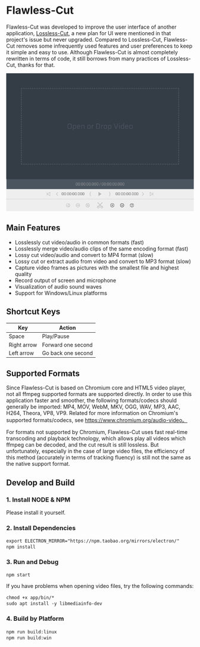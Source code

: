 # Flawless-Cut

Flawless-Cut was developed to improve the user interface of another application, [Lossless-Cut](https://github.com/mifi/lossless-cut), a new plan for UI were mentioned in that project's issue but never upgraded. Compared to Lossless-Cut, Flawless-Cut removes some infrequently used features and user preferences to keep it simple and easy to use. Although Flawless-Cut is almost completely rewritten in terms of code, it still borrows from many practices of Lossless-Cut, thanks for that.

![Software Interface](https://raw.githubusercontent.com/metadream/app-flawless-cut/master/screenshot.png)

## Main Features

- Losslessly cut video/audio in common formats (fast)
- Losslessly merge video/audio clips of the same encoding format (fast)
- Lossy cut video/audio and convert to MP4 format (slow)
- Lossy cut or extract audio from video and convert to MP3 format (slow)
- Capture video frames as pictures with the smallest file and highest quality
- Record output of screen and microphone
- Visualization of audio sound waves
- Support for Windows/Linux platforms

## Shortcut Keys

Key         | Action
----------- | ------------------
Space       | Play/Pause
Right arrow | Forward one second
Left arrow  | Go back one second

## Supported Formats

Since Flawless-Cut is based on Chromium core and HTML5 video player, not all ffmpeg supported formats are supported directly. In order to use this application faster and smoother, the following formats/codecs should generally be imported: MP4, MOV, WebM, MKV, OGG, WAV, MP3, AAC, H264, Theora, VP8, VP9\. Related for more information on Chromium's supported formats/codecs, see <https://www.chromium.org/audio-video。>

For formats not supported by Chromium, Flawless-Cut uses fast real-time transcoding and playback technology, which allows play all videos which ffmpeg can be decoded, and the cut result is still lossless. But unfortunately, especially in the case of large video files, the efficiency of this method (accurately in terms of tracking fluency) is still not the same as the native support format.

## Develop and Build

### 1\. Install NODE & NPM

Please install it yourself.

### 2\. Install Dependencies

```
export ELECTRON_MIRROR="https://npm.taobao.org/mirrors/electron/"
npm install
```

### 3\. Run and Debug

```
npm start
```

If you have problems when opening video files, try the following commands:

```
chmod +x app/bin/*
sudo apt install -y libmediainfo-dev
```

### 4\. Build by Platform

```
npm run build:linux
npm run build:win
```

